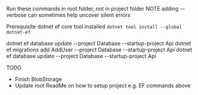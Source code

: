 Run these commands in root folder, not in project folder
NOTE adding --verbose can sometimes help uncover silent errors

Prerequisite
dotnet ef core tool installed `dotnet tool install --global dotnet-ef`

dotnet ef database update --project Database --startup-project Api
dotnet ef migrations add AddUser --project Database --startup-project Api
dotnet ef database update --project Database --startup-project Api

TODO
- Finish BlobStorage
- Update root ReadMe on how to setup project e.g. EF commands above